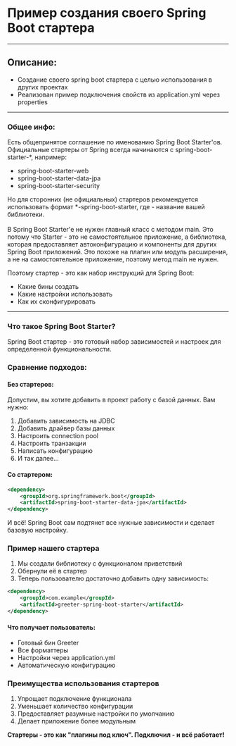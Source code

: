 # Пример создания своего Spring Boot стартера

------------
## Описание:
- Создание своего spring boot стартера с целью использования в других проектах
- Реализован пример подключения свойств из application.yml через properties

------------
### Общее инфо:

Есть общепринятое соглашение по именованию Spring Boot Starter'ов. <br />
Официальные стартеры от Spring всегда начинаются с spring-boot-starter-*, например:
- spring-boot-starter-web
- spring-boot-starter-data-jpa
- spring-boot-starter-security

Но для сторонних (не официальных) стартеров рекомендуется использовать формат *-spring-boot-starter, 
где - название вашей библиотеки. <br /><br />
В Spring Boot Starter'е не нужен главный класс с методом main. 
Это потому что Starter - это не самостоятельное приложение, а библиотека, которая предоставляет автоконфигурацию 
и компоненты для других Spring Boot приложений. Это похоже на плагин или модуль расширения, 
а не на самостоятельное приложение, поэтому метод main не нужен.

Поэтому стартер - это как набор инструкций для Spring Boot:
- Какие бины создать
- Какие настройки использовать
- Как их сконфигурировать

------------

### Что такое Spring Boot Starter?

Spring Boot стартер - это готовый набор зависимостей и настроек для определенной функциональности.

### Сравнение подходов:

#### Без стартеров:
Допустим, вы хотите добавить в проект работу с базой данных. Вам нужно:
1. Добавить зависимость на JDBC
2. Добавить драйвер базы данных
3. Настроить connection pool
4. Настроить транзакции
5. Написать конфигурацию
6. И так далее...

#### Со стартером:
```xml
<dependency>
    <groupId>org.springframework.boot</groupId>
    <artifactId>spring-boot-starter-data-jpa</artifactId>
</dependency>
```

И всё! Spring Boot сам подтянет все нужные зависимости и сделает базовую настройку.

### Пример нашего стартера

1. Мы создали библиотеку с функционалом приветствий
2. Обернули её в стартер
3. Теперь пользователю достаточно добавить одну зависимость:
```xml
<dependency>
    <groupId>com.example</groupId>
    <artifactId>greeter-spring-boot-starter</artifactId>
</dependency>
```

#### Что получает пользователь:
- Готовый бин Greeter
- Все форматтеры
- Настройки через application.yml
- Автоматическую конфигурацию

### Преимущества использования стартеров

1. Упрощает подключение функционала
2. Уменьшает количество конфигурации
3. Предоставляет разумные настройки по умолчанию
4. Делает приложение более модульным

**Стартеры - это как "плагины под ключ". Подключил - и всё работает!**